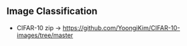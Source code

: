 ## Image Classification

* CIFAR-10 zip -> https://github.com/YoongiKim/CIFAR-10-images/tree/master
